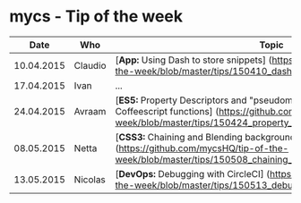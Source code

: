 # mycs - Tip of the week


| Date     | Who       | Topic
---------- | --------- | ---------
10.04.2015 | Claudio   | [**App:** Using Dash to store snippets] (https://github.com/mycsHQ/tip-of-the-week/blob/master/tips/150410_dash_app.md)
17.04.2015 | Ivan      | ...
24.04.2015 | Avraam    | [**ES5:** Property Descriptors and "pseudomentatory" parameters in Coffeescript functions] (https://github.com/mycsHQ/tip-of-the-week/blob/master/tips/150424_property_descriptors.md)
08.05.2015 | Netta     | [**CSS3:** Chaining and Blending backgrounds] (https://github.com/mycsHQ/tip-of-the-week/blob/master/tips/150508_chaining_and_blending_backgrounds.md)
13.05.2015 | Nicolas   |  [**DevOps:** Debugging with CircleCI] (https://github.com/mycsHQ/tip-of-the-week/blob/master/tips/150513_debugging_with_circleci.md)
